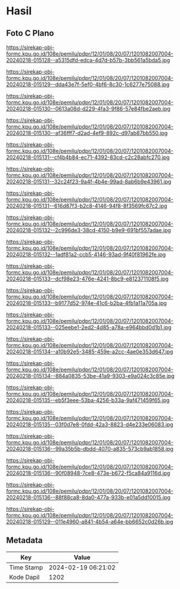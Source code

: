 # Hasil

## Foto C Plano

https://sirekap-obj-formc.kpu.go.id/108e/pemilu/pdpr/12/01/08/20/07/1201082007004-20240218-015128--a5315dfd-edca-4d7d-b57b-3bb561a5bda5.jpg

https://sirekap-obj-formc.kpu.go.id/108e/pemilu/pdpr/12/01/08/20/07/1201082007004-20240218-015129--dda43e7f-5ef0-4bf6-8c30-1c6277e75088.jpg

https://sirekap-obj-formc.kpu.go.id/108e/pemilu/pdpr/12/01/08/20/07/1201082007004-20240218-015130--0613a08d-d229-4fa3-9f86-57e84fbe2aeb.jpg

https://sirekap-obj-formc.kpu.go.id/108e/pemilu/pdpr/12/01/08/20/07/1201082007004-20240218-015130--af36fff7-d2ad-4ef9-892c-d97ab87bb550.jpg

https://sirekap-obj-formc.kpu.go.id/108e/pemilu/pdpr/12/01/08/20/07/1201082007004-20240218-015131--cf4b4b84-ec71-4392-83cd-c2c28abfc270.jpg

https://sirekap-obj-formc.kpu.go.id/108e/pemilu/pdpr/12/01/08/20/07/1201082007004-20240218-015131--32c24f23-9a4f-4b4e-99ad-8ab6b9e43961.jpg

https://sirekap-obj-formc.kpu.go.id/108e/pemilu/pdpr/12/01/08/20/07/1201082007004-20240218-015131--616d87f3-b2c8-4146-94f8-8f3569fc67c2.jpg

https://sirekap-obj-formc.kpu.go.id/108e/pemilu/pdpr/12/01/08/20/07/1201082007004-20240218-015132--2c996de3-38cd-4150-b9e9-691bf557adae.jpg

https://sirekap-obj-formc.kpu.go.id/108e/pemilu/pdpr/12/01/08/20/07/1201082007004-20240218-015132--1adf81a2-ccb5-4146-93ad-9f40f81962fe.jpg

https://sirekap-obj-formc.kpu.go.id/108e/pemilu/pdpr/12/01/08/20/07/1201082007004-20240218-015133--dcf98e23-476e-4241-8bc9-e812371108f5.jpg

https://sirekap-obj-formc.kpu.go.id/108e/pemilu/pdpr/12/01/08/20/07/1201082007004-20240218-015133--b9177d52-974e-41c6-b2ba-4fb1a11a705a.jpg

https://sirekap-obj-formc.kpu.go.id/108e/pemilu/pdpr/12/01/08/20/07/1201082007004-20240218-015133--025eebe1-2ed2-4d85-a78a-e964bbd0d1b1.jpg

https://sirekap-obj-formc.kpu.go.id/108e/pemilu/pdpr/12/01/08/20/07/1201082007004-20240218-015134--a10b92e5-3485-459e-a2cc-4ae0e353d647.jpg

https://sirekap-obj-formc.kpu.go.id/108e/pemilu/pdpr/12/01/08/20/07/1201082007004-20240218-015134--884a0835-53be-41a9-9303-e9a024c3c85e.jpg

https://sirekap-obj-formc.kpu.go.id/108e/pemilu/pdpr/12/01/08/20/07/1201082007004-20240218-015135--eb5f3eee-53ba-4256-b33a-9af471459f65.jpg

https://sirekap-obj-formc.kpu.go.id/108e/pemilu/pdpr/12/01/08/20/07/1201082007004-20240218-015135--03f0d7e8-0fdd-42a3-8823-d4e233e06083.jpg

https://sirekap-obj-formc.kpu.go.id/108e/pemilu/pdpr/12/01/08/20/07/1201082007004-20240218-015136--99a35b5b-dbdd-4070-a835-573cb9ab1858.jpg

https://sirekap-obj-formc.kpu.go.id/108e/pemilu/pdpr/12/01/08/20/07/1201082007004-20240218-015136--90f08948-7ce8-473e-b672-f5ca84a9116d.jpg

https://sirekap-obj-formc.kpu.go.id/108e/pemilu/pdpr/12/01/08/20/07/1201082007004-20240218-015136--88f88ca8-8da0-477a-933b-e01a5dd10015.jpg

https://sirekap-obj-formc.kpu.go.id/108e/pemilu/pdpr/12/01/08/20/07/1201082007004-20240218-015129--011e4960-a841-4b54-a64e-bb6652c0d26b.jpg


## Metadata

| Key        | Value               |
| ---------- | ------------------- |
| Time Stamp | 2024-02-19 06:21:02 |
| Kode Dapil | 1202                |



